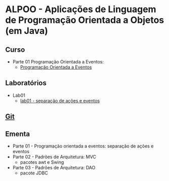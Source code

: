 # ALPOO - Aplicações de Linguagem de Programação Orientada a Objetos (em Java)


## Curso


- Parte 01 Programação Orientada a Eventos:
  - [Programação Orientada a Eventos](alpoo_files/curso/01/programacao_eventos.html)



## Laboratórios

- Lab01
  - [lab01 - separação de ações e eventos](alpoo_files/laboratorio/01-dep/01-dep_inj.html)


## [Git](https://github.com/viniciusdenovaes/Unip222ALPOO)

## Ementa

 - Parte 01 - Programação orientada a eventos: separação de ações e eventos
 - Parte 02 - Padrões de Arquitetura: MVC
    - pacotes awt e Swing
 - Parte 03 - Padrões de Arquitetura: DAO
    - pacote JDBC
